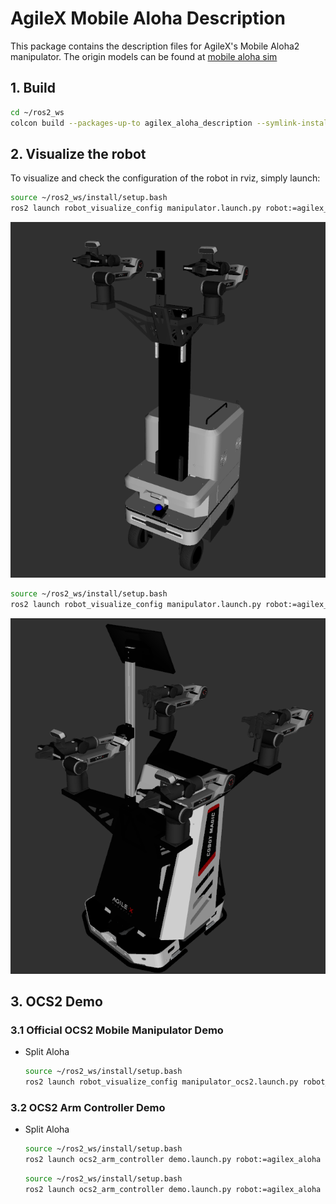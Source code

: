 # AgileX Mobile Aloha Description

This package contains the description files for AgileX's Mobile Aloha2 manipulator. The origin models can be found
at [mobile aloha sim](https://github.com/agilexrobotics/mobile_aloha_sim/tree/v2.0.0)

## 1. Build

```bash
cd ~/ros2_ws
colcon build --packages-up-to agilex_aloha_description --symlink-install
```

## 2. Visualize the robot

To visualize and check the configuration of the robot in rviz, simply launch:

```bash
source ~/ros2_ws/install/setup.bash
ros2 launch robot_visualize_config manipulator.launch.py robot:=agilex_aloha
```

![split](../../.images/agilex_split_aloha.png)

```bash
source ~/ros2_ws/install/setup.bash
ros2 launch robot_visualize_config manipulator.launch.py robot:=agilex_aloha type:="v2"
```

![aloha2](../../.images/agilex_aloha2.png)

## 3. OCS2 Demo

### 3.1 Official OCS2 Mobile Manipulator Demo

* Split Aloha
  ```bash
  source ~/ros2_ws/install/setup.bash
  ros2 launch robot_visualize_config manipulator_ocs2.launch.py robot_name:=agilex_aloha dual_arm:=true
  ```

### 3.2 OCS2 Arm Controller Demo

* Split Aloha
  ```bash
  source ~/ros2_ws/install/setup.bash
  ros2 launch ocs2_arm_controller demo.launch.py robot:=agilex_aloha
  ```
    ```bash
  source ~/ros2_ws/install/setup.bash
  ros2 launch ocs2_arm_controller demo.launch.py robot:=agilex_aloha hardware:=gz world:=warehouse
  ```